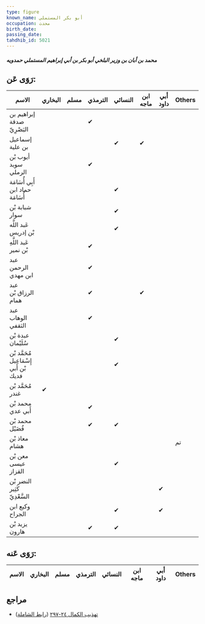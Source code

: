 ```yaml
---
type: figure
known_name: أبو بكر المستملي
occupation: محدث
birth_date:
passing_date:
tahdhib_id: 5021
---
```

##### محمد بن أبان بن وزير البلخي أبو بكر بن أبي إبراهيم المستملي حمدويه

## رَوَى عَن:
| الاسم                                  | البخاري | مسلم | الترمذي | النسائي | ابن ماجه | أبي داود | Others |
| -------------------------------------- | ------- | ---- | ------- | ------- | -------- | -------- | ------ |
| إبراهيم بن صدقة البَصْرِيّ             |         |      | ✔       |         |          |          |        |
| إسماعيل بن علية                        |         |      |         | ✔       | ✔        |          |        |
| أيوب بْن سويد الرملي                   |         |      | ✔       |         |          |          |        |
| أَبِي أُسَامَة حماد ابن أُسَامَة       |         |      |         | ✔       |          |          |        |
| شبابة بْن سوار                         |         |      |         | ✔       |          |          |        |
| عَبد اللَّه بْن إدريس                  |         |      |         | ✔       |          |          |        |
| عَبد اللَّهِ بْن نمير                  |         |      | ✔       |         |          |          |        |
| عبد الرحمن ابن مهدي                    |         |      | ✔       |         |          |          |        |
| عبد الرزاق بْن همام                    |         |      | ✔       |         | ✔        |          |        |
| عبد الوهاب الثقفي                      |         |      | ✔       |         |          |          |        |
| عبدة بْن سُلَيْمان                     |         |      |         | ✔       |          |          |        |
| مُحَمَّد بْن إِسْمَاعِيل بْن أَبي فديك |         |      |         | ✔       |          |          |        |
| مُحَمَّد بْن غندر                      | ✔       |      |         |         |          |          |        |
| محمد بْن أَبي عدي                      |         |      | ✔       |         |          |          |        |
| محمد بْن فُضَيْل                       |         |      | ✔       | ✔       |          |          |        |
| معاذ بْن هشام                          |         |      |         |         |          |          | تم     |
| معن بْن عيسى القزاز                    |         |      |         | ✔       |          |          |        |
| النضر بْن كَثِير السَّعْدِيّ           |         |      |         |         |          | ✔        |        |
| وكيع ابن الجراح                        |         |      |         | ✔       |          | ✔        |        |
| يزيد بْن هارون                         |         |      | ✔       | ✔       |          |          |        |
## رَوَى عَنه:
| الاسم | البخاري | مسلم | الترمذي | النسائي | ابن ماجه | أبي داود | Others |
| ----- | ------- | ---- | ------- | ------- | -------- | -------- | ------ |
## مراجع
- [تهذيب الكمال ٢٤-٢٩٧](obsidian://open?vault=Tahdhib-al-Kamal&file=Figures/٥٠٢١-محمد%20بن%20أبان%20بن%20وزير%20البلخي%20أبو%20بكر%20بن%20أبي%20إبراهيم%20المستملي%20حمدويه) ([رابط الشاملة](https://shamela.ws/book/3722/12809))